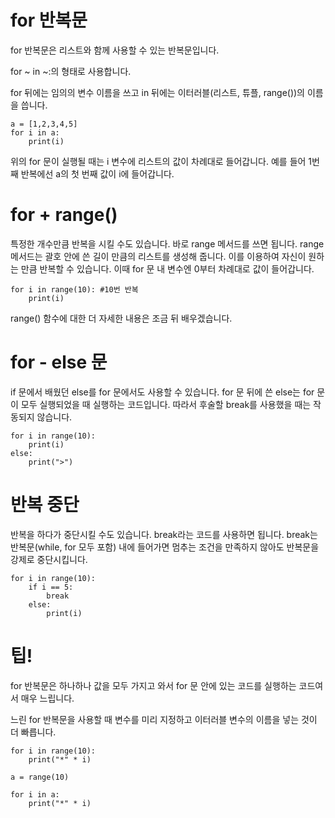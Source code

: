 # for 반복문

for 반복문은 리스트와 함께 사용할 수 있는 반복문입니다.

for ~ in ~:의 형태로 사용합니다.

for 뒤에는 임의의 변수 이름을 쓰고 in 뒤에는 이터러블(리스트, 튜플, range())의 이름을 씁니다.

```
a = [1,2,3,4,5]
for i in a:
	print(i)
```

위의 for 문이 실행될 때는 i 변수에 리스트의 값이 차례대로 들어갑니다. 예를 들어 1번째 반복에선 a의 첫 번째 값이 i에 들어갑니다.

# for + range()

특정한 개수만큼 반복을 시킬 수도 있습니다. 바로 range 메서드를 쓰면 됩니다. range 메서드는 괄호 안에 쓴 길이 만큼의 리스트를 생성해 줍니다. 이를 이용하여 자신이 원하는 만큼 반복할 수 있습니다. 이때 for 문 내 변수엔 0부터 차례대로 값이 들어갑니다.

```
for i in range(10): #10번 반복
	print(i)
```

range() 함수에 대한 더 자세한 내용은 조금 뒤 배우겠습니다.

# for - else 문

if 문에서 배웠던 else를 for 문에서도 사용할 수 있습니다. for 문 뒤에 쓴 else는 for 문이 모두 실행되었을 때 실행하는 코드입니다. 따라서 후술할 break를 사용했을 때는 작동되지 않습니다.

```
for i in range(10):
	print(i)
else:
	print(">")
```

# 반복 중단

반복을 하다가 중단시킬 수도 있습니다. break라는 코드를 사용하면 됩니다. break는 반복문(while, for 모두 포함) 내에 들어가면 멈추는 조건을 만족하지 않아도 반복문을 강제로 중단시킵니다.

```
for i in range(10):
	if i == 5:
		break
	else:
		print(i)
```

# 팁!

for 반복문은 하나하나 값을 모두 가지고 와서 for 문 안에 있는 코드를 실행하는 코드여서 매우 느립니다.

느린 for 반복문을 사용할 때 변수를 미리 지정하고 이터러블 변수의 이름을 넣는 것이 더 빠릅니다.

```
for i in range(10):
	print("*" * i)

a = range(10)

for i in a:
	print("*" * i)
```
